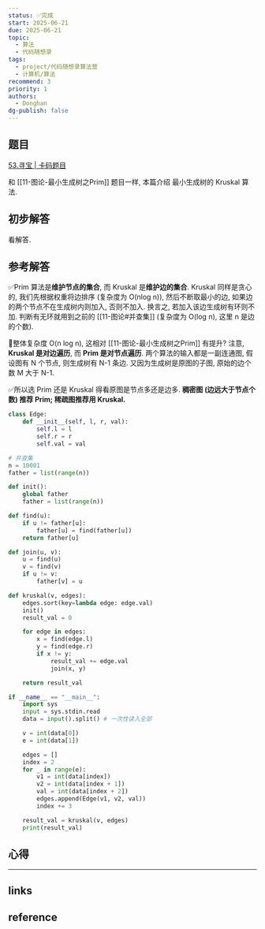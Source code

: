 ```yaml
---
status: ✅完成
start: 2025-06-21
due: 2025-06-21
topic:
  - 算法
  - 代码随想录
tags:
  - project/代码随想录算法营
  - 计算机/算法
recommend: 3
priority: 1
authors:
  - Donghan
dg-publish: false
---
```

## 题目
[53.寻宝 | 卡码题目](https://kamacoder.com/problempage.php?pid=1053)

和 [[11-图论-最小生成树之Prim]] 题目一样, 本篇介绍 最小生成树的 Kruskal 算法.

## 初步解答
看解答.

## 参考解答
✅Prim 算法是**维护节点的集合**, 而 Kruskal 是**维护边的集合**. Kruskal 同样是贪心的, 我们先根据权重将边排序 (复杂度为 O(nlog n)), 然后不断取最小的边, 如果边的两个节点不在生成树内则加入, 否则不加入. 换言之, 若加入该边生成树有环则不加. 判断有无环就用到之前的 [[11-图论#并查集]] (复杂度为 O(log n), 这里 n 是边的个数).

🚨整体复杂度 O(n log n), 这相对 [[11-图论-最小生成树之Prim]] 有提升? 注意, **Kruskal 是对边遍历**, 而 **Prim 是对节点遍历**. 两个算法的输入都是一副连通图, 假设图有 N 个节点, 则生成树有 N-1 条边. 又因为生成树是原图的子图, 原始的边个数 M 大于 N-1.

✅所以选 Prim 还是 Kruskal 得看原图是节点多还是边多. **稠密图 (边远大于节点个数) 推荐 Prim; 稀疏图推荐用 Kruskal.**
```python
class Edge:
    def __init__(self, l, r, val):
        self.l = l
        self.r = r
        self.val = val

# 并查集
n = 10001
father = list(range(n))

def init():
    global father
    father = list(range(n))

def find(u):
    if u != father[u]:
        father[u] = find(father[u])
    return father[u]

def join(u, v):
    u = find(u)
    v = find(v)
    if u != v:
        father[v] = u

def kruskal(v, edges):
    edges.sort(key=lambda edge: edge.val)
    init()
    result_val = 0

    for edge in edges:
        x = find(edge.l)
        y = find(edge.r)
        if x != y:
            result_val += edge.val
            join(x, y)

    return result_val

if __name__ == "__main__":
    import sys
    input = sys.stdin.read
    data = input().split() # 一次性读入全部

    v = int(data[0])
    e = int(data[1])

    edges = []
    index = 2
    for _ in range(e):
        v1 = int(data[index])
        v2 = int(data[index + 1])
        val = int(data[index + 2])
        edges.append(Edge(v1, v2, val))
        index += 3

    result_val = kruskal(v, edges)
    print(result_val)
```



## 心得

---
## links


## reference
